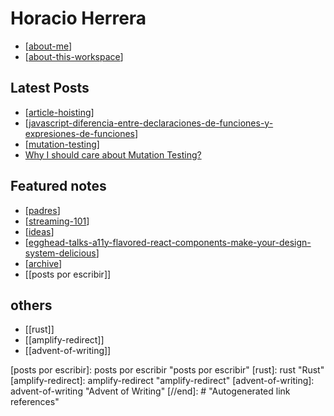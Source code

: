 # Horacio Herrera

- [[about-me]]
- [[about-this-workspace]]

## Latest Posts

- [[article-hoisting]]
- [[javascript-diferencia-entre-declaraciones-de-funciones-y-expresiones-de-funciones]]
- [[mutation-testing]]
- [Why I should care about Mutation Testing?](https://dev.to/horacioh/why-i-should-care-about-mutation-testing-4i92)

## Featured notes

- [[padres]]
- [[streaming-101]]
- [[ideas]]
- [[egghead-talks-a11y-flavored-react-components-make-your-design-system-delicious]]
- [[archive]]
- [[posts por escribir]]

## others

- [[rust]]
- [[amplify-redirect]]
- [[advent-of-writing]]

[//begin]: # "Autogenerated link references for markdown compatibility"
[about-me]: about-me "About Me"
[about-this-workspace]: about-this-workspace "About this workspace"
[article-hoisting]: article-hoisting "Cómo funciona JavaScript: Hoisting"
[javascript-diferencia-entre-declaraciones-de-funciones-y-expresiones-de-funciones]: javascript-diferencia-entre-declaraciones-de-funciones-y-expresiones-de-funciones "Diferencia entre declaraciones de funciones y expresiones de funciones"
[mutation-testing]: mutation-testing "Mutation Testing"
[padres]: padres "Padres"
[streaming-101]: streaming-101 "Streaming 101"
[ideas]: ideas "Ideas"
[egghead-talks-a11y-flavored-react-components-make-your-design-system-delicious]: egghead-talks-a11y-flavored-react-components-make-your-design-system-delicious "Accessibility-flavored React Components make your Design System Delicious"
[archive]: archive "Archive"
[posts por escribir]: posts por escribir "posts por escribir"
[rust]: rust "Rust"
[amplify-redirect]: amplify-redirect "amplify-redirect"
[advent-of-writing]: advent-of-writing "Advent of Writing"
[//end]: # "Autogenerated link references"
